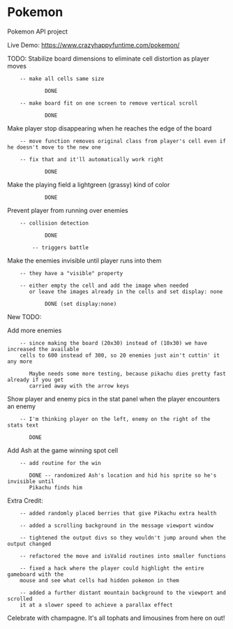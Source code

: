 # Pokemon
Pokemon API project

Live Demo: https://www.crazyhappyfuntime.com/pokemon/

TODO:
   Stabilize board dimensions to eliminate cell distortion as player moves

        -- make all cells same size

                DONE

        -- make board fit on one screen to remove vertical scroll

                DONE

   Make player stop disappearing when he reaches the edge of the board

        -- move function removes original class from player's cell even if he doesn't move to the new one

        -- fix that and it'll automatically work right

                DONE

   Make the playing field a lightgreen (grassy) kind of color

                DONE

   Prevent player from running over enemies

        -- collision detection

                DONE

            -- triggers battle

   Make the enemies invisible until player runs into them

        -- they have a "visible" property

        -- either empty the cell and add the image when needed
           or leave the images already in the cells and set display: none

                DONE (set display:none)

New TODO:

   Add more enemies

        -- since making the board (20x30) instead of (10x30) we have increased the available
        cells to 600 instead of 300, so 20 enemies just ain't cuttin' it any more

           Maybe needs some more testing, because pikachu dies pretty fast already if you get 
           carried away with the arrow keys

   Show player and enemy pics in the stat panel when the player encounters an enemy

        -- I'm thinking player on the left, enemy on the right of the stats text

           DONE

   Add Ash at the game winning spot cell 

        -- add routine for the win
        
           DONE -- randomized Ash's location and hid his sprite so he's invisible until 
           Pikachu finds him

   Extra Credit:

        -- added randomly placed berries that give Pikachu extra health

        -- added a scrolling background in the message viewport window

        -- tightened the output divs so they wouldn't jump around when the output changed

        -- refactored the move and isValid routines into smaller functions

        -- fixed a hack where the player could highlight the entire gameboard with the 
        mouse and see what cells had hidden pokemon in them

        -- added a further distant mountain background to the viewport and scrolled
        it at a slower speed to achieve a parallax effect

   Celebrate with champagne. It's all tophats and limousines from here on out!
   

           

   
